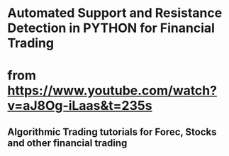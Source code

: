 # Automated Support and Resistance Detection in PYTHON for Financial Trading
# from https://www.youtube.com/watch?v=aJ8Og-iLaas&t=235s

## Algorithmic Trading tutorials for Forec, Stocks and other financial trading